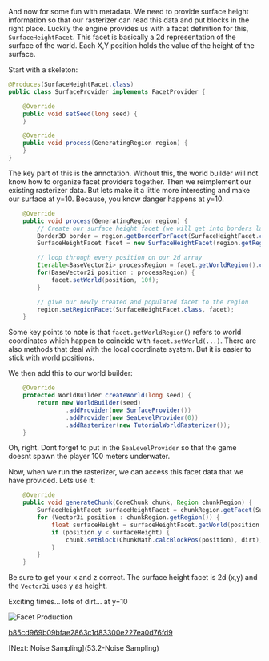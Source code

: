 And now for some fun with metadata.  We need to provide surface height information so that our rasterizer can read this data and put blocks in the right place.  Luckily the engine provides us with a facet definition for this, ```SurfaceHeightFacet```.  This facet is basically a 2d representation of the surface of the world.  Each X,Y position holds the value of the height of the surface.

Start with a skeleton:
```java
@Produces(SurfaceHeightFacet.class)
public class SurfaceProvider implements FacetProvider {

    @Override
    public void setSeed(long seed) {
    }

    @Override
    public void process(GeneratingRegion region) {
    }
}
```

The key part of this is the annotation.  Without this, the world builder will not know how to organize facet providers together. Then we reimplement our existing rasterizer data.  But lets make it a little more interesting and make our surface at y=10.  Because,  you know danger happens at y=10.
```java
    @Override
    public void process(GeneratingRegion region) {
        // Create our surface height facet (we will get into borders later)
        Border3D border = region.getBorderForFacet(SurfaceHeightFacet.class);
        SurfaceHeightFacet facet = new SurfaceHeightFacet(region.getRegion(), border);

        // loop through every position on our 2d array
        Iterable<BaseVector2i> processRegion = facet.getWorldRegion().contents();
        for(BaseVector2i position : processRegion) {
            facet.setWorld(position, 10f);
        }

        // give our newly created and populated facet to the region
        region.setRegionFacet(SurfaceHeightFacet.class, facet);
    }
```

Some key points to note is that ```facet.getWorldRegion()``` refers to world coordinates which happen to coincide with ```facet.setWorld(...)```.  There are also methods that deal with the local coordinate system.  But it is easier to stick with world positions.

We then add this to our world builder:
```java
    @Override
    protected WorldBuilder createWorld(long seed) {
        return new WorldBuilder(seed)
                .addProvider(new SurfaceProvider())
                .addProvider(new SeaLevelProvider(0))
                .addRasterizer(new TutorialWorldRasterizer());
    }
```

Oh, right.  Dont forget to put in the ```SeaLevelProvider``` so that the game doesnt spawn the player 100 meters underwater.

Now, when we run the rasterizer, we can access this facet data that we have provided.  Lets use it:
```java
    @Override
    public void generateChunk(CoreChunk chunk, Region chunkRegion) {
        SurfaceHeightFacet surfaceHeightFacet = chunkRegion.getFacet(SurfaceHeightFacet.class);
        for (Vector3i position : chunkRegion.getRegion()) {
            float surfaceHeight = surfaceHeightFacet.getWorld(position.x, position.z);
            if (position.y < surfaceHeight) {
                chunk.setBlock(ChunkMath.calcBlockPos(position), dirt);
            }
        }
    }
```

Be sure to get your x and z correct.  The surface height facet is 2d (x,y) and the ```Vector3i``` uses y as height.

Exciting times... lots of dirt... at y=10

![Facet Production](https://raw.githubusercontent.com/Terasology/TutorialWorldGeneration/master/images/Facet%20Production.png)

[b85cd969b09bfae2863c1d83300e227ea0d76fd9](../commit/b85cd969b09bfae2863c1d83300e227ea0d76fd9)

[Next: Noise Sampling](53.2-Noise Sampling)
